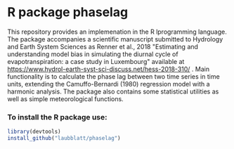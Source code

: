 # R package phaselag
    
This repository provides an implemenation in the R lprogramming language.  
    The package accompanies a scientific manuscript
    submitted to Hydrology and Earth System Sciences
    as Renner et al., 2018 "Estimating and understanding model bias
    in simulating the diurnal cycle of evapotranspiration:
    a case study in Luxembourg" available at https://www.hydrol-earth-syst-sci-discuss.net/hess-2018-310/ .
    Main functionality is to calculate the phase lag between two time series in time units, 
    extending the Camuffo-Bernardi (1980) regression model with a harmonic
    analysis.
    The package also contains some statistical utilities 
    as well as simple meteorological functions.
    
### To install the R package use:
```R
library(devtools)
install_github("laubblatt/phaselag")
 ```
